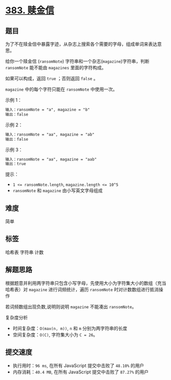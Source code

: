 # [383. 赎金信](https://leetcode-cn.com/problems/ransom-note/)

## 题目

为了不在赎金信中暴露字迹，从杂志上搜索各个需要的字母，组成单词来表达意思。

给你一个赎金信 (`ransomNote`) 字符串和一个杂志(`magazine`)字符串，判断 `ransomNote` 能不能由 `magazines` 里面的字符构成。

如果可以构成，返回 `true` ；否则返回 `false` 。

`magazine` 中的每个字符只能在 `ransomNote` 中使用一次。

示例 1：

```txt
输入：ransomNote = "a", magazine = "b"
输出：false
```

示例 2：

```txt
输入：ransomNote = "aa", magazine = "ab"
输出：false
```

示例 3：

```txt
输入：ransomNote = "aa", magazine = "aab"
输出：true
```

提示：

- `1 <= ransomNote.length`, `magazine.length <= 10^5`
- `ransomNote` 和 `magazine` 由小写英文字母组成

## 难度

简单

## 标签

哈希表 字符串 计数

## 解题思路

根据题意并利用两字符串只包含小写字母，先使用大小为字符集大小的数组（充当哈希表）对 `magazine` 进行词频统计，遍历 `ransomNote` 时对计数数组进行抵消操作

若词频数组出现负数,说明则说明 `magazine` 不能凑出 `ransomNote`。

复杂度分析

- 时间复杂度：`O(max(n, m))`, `n` 和 `m` 分别为两字符串的长度
- 空间复杂度：`O(C)`, 字符集大小为 `C = 26`。

## 提交速度

- 执行用时：`96 ms`, 在所有 JavaScript 提交中击败了 `48.10%` 的用户
- 内存消耗：`40.4 MB`, 在所有 JavaScript 提交中击败了 `87.27%` 的用户
